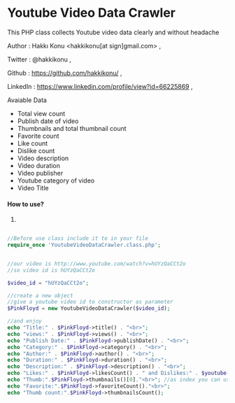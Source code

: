Youtube Video Data Crawler
==========================

This PHP class collects Youtube video data clearly and without headache

Author        : Hakkı Konu <hakkikonu[at sign]gmail.com> ,

Twitter       : @hakkikonu , 

Github        : https://github.com/hakkikonu/ ,

LinkedIn      : https://www.linkedin.com/profile/view?id=66225869 ,


Avaiable Data
- Total view count
- Publish date of video
- Thumbnails and total thumbnail count
- Favorite count
- Like count
- Dislike count
- Video description
- Video duration
- Video publisher
- Youtube category of video
- Video Title

#### How to use?
1)
```php

//Before use class include it to in your file
require_once 'YoutubeVideoDataCrawler.class.php';


//our video is http://www.youtube.com/watch?v=hUYzQaCCt2o
//so video id is hUYzQaCCt2o

$video_id = "hUYzQaCCt2o";

//create a new object
//give a youtube video id to constructor as parameter
$PinkFloyd = new YoutubeVideoDataCrawler($video_id);

//and enjoy
echo "Title:" . $PinkFloyd->title() . "<br>";
echo "views:" . $PinkFloyd->views() . "<br>";
echo "Publish Date:" . $PinkFloyd->publishDate() . "<br>";
echo "Category:" . $PinkFloyd->category() . "<br>";
echo "Author:" . $PinkFloyd->author() . "<br>";
echo "Duration:" . $PinkFloyd->duration() . "<br>";
echo "Description:" . $PinkFloyd->description() . "<br>";
echo "Likes:" . $PinkFloyd->likesCount() . " and Dislikes:" . $youtube->disLikesCount() . "<br>";
echo "Thumb:".$PinkFloyd->thumbnails()[0]."<br>"; //as index you can use 0 to less than thumbnailsCount()
echo "Favorite:".$PinkFloyd->favoriteCount()."<br>";
echo "Thumb count:".$PinkFloyd->thumbnailsCount();

```

